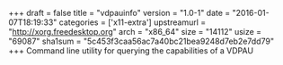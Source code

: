 +++
draft = false
title = "vdpauinfo"
version = "1.0-1"
date = "2016-01-07T18:19:33"
categories = ['x11-extra']
upstreamurl = "http://xorg.freedesktop.org"
arch = "x86_64"
size = "14112"
usize = "69087"
sha1sum = "5c453f3caa56ac7a40bc21bea9248d7eb2e7dd79"
+++
Command line utility for querying the capabilities of a VDPAU